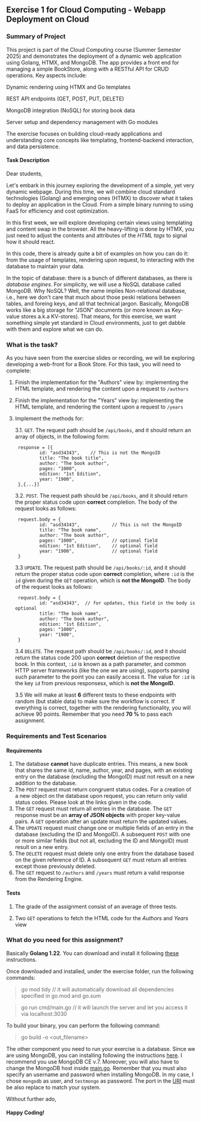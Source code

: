 ## Exercise 1 for Cloud Computing - Webapp Deployment on Cloud  ##

### Summary of Project ###
This project is part of the Cloud Computing course (Summer Semester 2025) and demonstrates the deployment of a dynamic web application using Golang, HTMX, and MongoDB. The app provides a front end for managing a simple BookStore, along with a RESTful API for CRUD operations. Key aspects include:

Dynamic rendering using HTMX and Go templates

REST API endpoints (GET, POST, PUT, DELETE)

MongoDB integration (NoSQL) for storing book data

Server setup and dependency management with Go modules

The exercise focuses on building cloud-ready applications and understanding core concepts like templating, frontend-backend interaction, and data persistence.

#### Task Description ####

Dear students, 

Let's embark in this journey exploring the development of a simple, yet very dynamic webpage. During this time, we will combine cloud standard technologies (Golang) and emerging ones (HTMX) to discover what it takes to deploy an application in the Cloud. From a simple binary running to using FaaS for efficiency and cost optimization.

In this first week, we will explore developing certain views using templating and content swap in the browser. All the heavy-lifting is done by HTMX, you just need to adjust the contents and attributes of the *HTML tags* to signal how it should react.

In this code, there is already quite a bit of examples on how you can do it: from the usage of templates, rendering upon request, to interacting with the database to maintain your data.

In the topic of database: there is a bunch of different databases, as there is *database engines*. For simplicity, we will use a NoSQL database called MongoDB. Why NoSQL? Well, the name implies Non-relational database, i.e., here we don't care that much about those peski relations between tables, and foreing keys, and all that technical jargon. Basically, MongoDB works like a big storage for "JSON" documents (or more known as Key-value stores a.k.a KV-stores). That means, for this exercise, we want something simple yet standard in Cloud environments, just to get dabble with them and explore what we can do.

### What is the task? ###

As you have seen from the exercise slides or recording, we will be exploring developing a web-front for a Book Store. For this task, you will need to complete:

1. Finish the implementation for the "Authors" view by: implementing the HTML template, and rendering the content upon a request to `/authors`
2. Finish the implementation for the "Years" view by: implementing the HTML template, and rendering the content upon a request to `/years`
3. Implement the methods for:

    3.1. `GET`. The request path should be `/api/books`, and it should return an array of objects, in the following form:

        response = [{
                id: "asd34343",    // This is not the MongoID
                title: "The book title",
                author: "The book author",
                pages: "1000",
                edition: "1st Edition",
                year: "1900",
        },{...}]

    3.2. `POST`. The request path should be `/api/books`, and it should return the proper status code upon **correct** completion. The body of the request looks as follows: 

        request.body = {
                id: "asd34343",            // This is not the MongoID
                title: "The book name",
                author: "The book author",
                pages: "1000",             // optional field
                edition: "1st Edition",    // optional field
                year: "1900",              // optional field
        }

    3.3 `UPDATE`. The request path should be `/api/books/:id`, and it should return the proper status code upon **correct** completion, where `:id` is the `id` given during the `GET` operation, which is **not the MongoID**. The body of the request looks as follows:

        request.body = {
                id: "asd34343",  // for updates, this field in the body is optional 
                title: "The book name",
                author: "The book author",
                edition: "1st Edition",
                pages: "1000",
                year: "1900",
        }

    3.4 `DELETE`. The request path should be `/api/books/:id`, and it should return the status code 200 upon **correct** deletion of the respective book. In this context, `:id` is known as a path parameter, and common HTTP server frameworks (like the one we are using), supports parsing such parameter to the point you can easily access it. The value for `:id` is the key `id` from previous responsesx, which is **not the MongoID**.

    3.5 We will make at least **6** different tests to these endpoints with random (but stable data) to make sure the workflow is correct. If everything is correct, together with the rendering functionality, you will achieve 90 points. Remember that you need **70 %** to pass each assignment.

### Requirements and Test Scenarios ###

#### Requirements ####

1. The database **cannot** have duplicate entries. This means, a new book that shares the same id, name, author, year, and pages, with an existing entry on the database (excluding the MongoID) must not result on a new addition to the database.
2. The `POST` request must return congruent status codes. For a creation of a new object on the database upon request, you can return only valid status codes. Please look at the links given in the code.
3. The `GET` request must return all entries in the database. The `GET` response must be an **array of JSON objects** with proper key-value pairs. A `GET` operation after an update must return the updated values.
4. The `UPDATE` request must change one or multiple fields of an entry in the database (excluding the ID and MongoID). A subsequent `POST` with one or more similar fields (but not all, excluding the ID and MongoID) must result on a new entry.
5. The `DELETE` request must delete only one entry from the database based on the given reference of ID. A subsequent `GET` must return all entries except those previously deleted.
6. The `GET` request to `/authors` and `/years` must return a valid response from the Rendering Engine.

#### Tests ####

1. The grade of the assignment consist of an average of three tests.
    
2. Two `GET` operations to fetch the HTML code for the *Authors* and *Years* view

### What do you need for this assignment? ###

Basically **Golang 1.22**. You can download and install it following [these](https://go.dev/doc/install) instructions.

Once downloaded and installed, under the exercise folder, run the following commands:

> go mod tidy // it will automatically download all dependencies specified in go.mod and go.sum

> go run cmd/main.go // it will launch the server and let you access it via localhost:3030

To build your binary, you can perform the following command:

> go build -o <out_filename>

The other component you need to run your exercise is a database. Since we are using MongoDB, you can installing following the instructions [here](https://www.mongodb.com/docs/v7.0/administration/install-community/). I recommend you use MongoDB CE v.7. Moreover, you will also have to change the MongoDB host inside [main.go](cmd/main.go#L184). Remember that you must also specify an username and password when installing MongoDB. In my case, I chose `mongodb` as user, and `testmongo` as password. The port in the [URI](https://en.wikipedia.org/wiki/Uniform_Resource_Identifier) must be also replace to match your system.

Without further ado,

#### Happy Coding! ####
